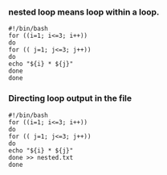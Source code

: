 ### nested loop means loop within a loop.

```
#!/bin/bash
for ((i=1; i<=3; i++))
do
for (( j=1; j<=3; j++))
do 
echo "${i} * ${j}"
done
done
```

### Directing loop output in the file 
```
#!/bin/bash
for ((i=1; i<=3; i++))
do
for (( j=1; j<=3; j++))
do 
echo "${i} * ${j}"
done >> nested.txt
done
```